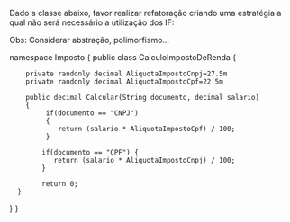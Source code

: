 Dado a classe abaixo, favor realizar refatoração criando uma estratégia a qual não será necessário a utilização dos IF:

Obs: Considerar abstração, polimorfismo...

namespace Imposto { 
    public class CalculoImpostoDeRenda {

        private randonly decimal AliquotaImpostoCnpj=27.5m 
        private randonly decimal AliquotaImpostoCpf=22.5m

        public decimal Calcular(String documento, decimal salario)
        {
             if(documento == "CNPJ")
             {
                return (salario * AliquotaImpostoCpf) / 100;
             }
               
            if(documento == "CPF") {
               return (salario * AliquotaImpostoCnpj) / 100;
            }

            return 0;
      }
  }
}
